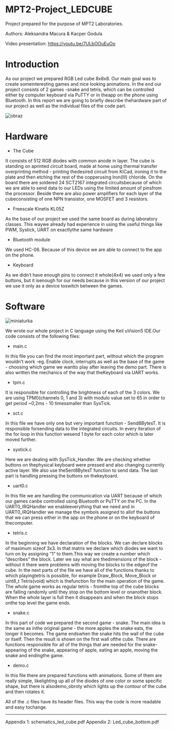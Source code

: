 # MPT2-Project_LEDCUBE

Project prepared for the purpose of MPT2 Laboratories.

Authors: Aleksandra Macura & Kacper Godula

Video presentation: https://youtu.be/7ULbOOuEuOo

# Introduction

As our project we prepared RGB Led cube 8x8x8. Our main goal was to create someinteresting games and nice looking animations. In the end our project consists of 2 games -snake and tetris, which can be controlled either by computer keyboard via PuTTY or in theapp on the phone using Bluetooth. In this report we are going to briefly describe thehardware part of our project as well as the individual files of the code part.


![obraz](https://user-images.githubusercontent.com/45372078/105532763-8eee8b80-5ceb-11eb-9625-d26315260ab2.png)


# Hardware

* The Cube

It consists of 512 RGB diodes with common anode in layer. The cube is standing on aprinted circuit board, made at home using thermal transfer overprinting method - printing thedesired circuit from KiCad, ironing it to the plate and then etching the rest of the copperusing Iron(III) chloride. On the board there are soldered 24 SCT2167 integrated circuitsbecause of which we are able to send data to our LEDs using the limited amount of pinsfrom the processor. Beside there are also power amplifiers for each layer of the cubeconsisting of one NPN transistor, one MOSFET and 3 resistors.

* Freescale Kinetis KL05Z

As the base of our project we used the same board as during laboratory classes. This waywe already had experience in using the useful things like PWM, Systick, UART  on exactlythe same hardware

* Bluetooth module

We used HC-06. Because of this device we are able to connect to the app on the phone.

* Keyboard

As we didn’t have enough pins to connect it whole(4x4) we used only a few buttons, but it isenough for our needs because in this version of our project we use it only as a device toswitch between the games.


# Software

![miniaturka](https://user-images.githubusercontent.com/45372078/105533359-50a59c00-5cec-11eb-8fbd-170357d8d788.jpg)

We wrote our whole project in C language using the Keil uVision5 IDE.Our code consists of the following files:

* main.c

In this file you can find the most important part, without which the program wouldn’t work -eg. Enable clock, interrupts as well as the base of the game - choosing which game we wantto play after leaving the demo part. There is also written the mechanics of the way that theKeyboard via UART works.

* tpm.c

It is responsible for controlling the brightness of each of the 3 colors. We are using TPM0(channels 0, 1 and 3) with modulo value set to 65 in order to get period ~0,2ms - 10 timessmaller than SysTick.

* sct.c

In this file we have only one but very important function - Send8BytesT. It is responsible forsending data  to the integrated circuits. In every iteration of the for loop in this function wesend 1 byte for each color which is later moved further.

* systick.c

Here we are dealing with SysTick_Handler. We are checking whether buttons on thephysical keyboard were pressed and also changing currently active layer. We also use theSent8BytesT function to send data. The last part is handling pressing the buttons on thekeyboard.

* uart0.c

In this file we are handling the communication via UART because of which our games canbe controlled using Bluetooth or PuTTY on the PC. In the UART0_IRQHandler we enableeverything that we need and in UART0_IRQHandler we manage the symbols assigned to allof the buttons that we can press either in the app on the phone or on the keyboard of thecomputer.

* tetris.c

In the beginning we have declaration of the blocks. We can declare blocks of maximum sizeof 3x3. In that matrix we declare which diodes we want to turn on by assigning “1” to them.This way we create a number which “describes” the block. Later we say what are thedimensions of the block - without it there were problems with moving the blocks to the edgeof the cube. In the next parts of the file we have all of the functions thanks to which playingtetris is possible, for example Draw_Block, Move_Block or uint8_t Tetris(void) which is thefunction for the main operation of the game. The whole game works as regular tetris - fromthe top of the cube blocks are falling randomly until they stop on the bottom level or onanother block. When the whole layer is full then it disappears and when the block stops onthe top level the game ends.

* snake.c

In this part of code we prepared the second game - snake. The main idea is the same as inthe original game - the more apples the snake eats, the longer it becomes. The game endswhen the snake hits the wall of the cube or itself. Then the result is shown on the first wall ofthe cube. There are functions  responsible for all of the things that are needed for the snake- appearing of the snake, appearing of apple, eating an apple, moving the snake and endingthe game.

* demo.c

In this file there are prepared functions with animations. Some of them are really simple, likelighting up all of the diodes of one color or some specific shape, but there is alsodemo_obroty which lights up the contour of the cube and then rotates it.

All of the .c files have its header files. This way the code is more readable and easy tochange.

----

Appendix 1: schematics_led_cube.pdf
Appendix 2: Led_cube_bottom.pdf
